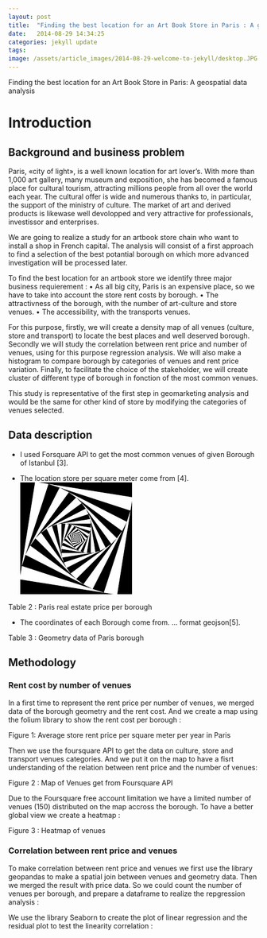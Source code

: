 ```yaml
---
layout: post
title:  "Finding the best location for an Art Book Store in Paris : A geospatial data analysis"
date:   2014-08-29 14:34:25
categories: jekyll update
tags: 
image: /assets/article_images/2014-08-29-welcome-to-jekyll/desktop.JPG
---
```

Finding the best location for an Art Book Store in Paris: A geospatial data analysis

# Introduction

## Background and business problem   


Paris, «city of light», is a well known location for art lover’s. With more than 1,000 art gallery, many museum and exposition, she has becomed a famous place for  cultural tourism, attracting millions people from all over the world each year. The cultural offer is wide and numerous thanks to, in particular, the support of the ministry of culture. The market of art and derived products is likewase well devolopped and very attractive for professionals, investissor and enterprises. 

We are going to realize a study for an artbook store chain who want to install a shop in French capital. The analysis will consist of a first approach to find a selection of the best potantial borough on which more advanced investigation will be processed later.

To find the best location for an artbook store we identify three major business requierement :
    • As all big city, Paris is an expensive place, so we have to take into account the store rent costs by borough.
    • The attractivness of the borough, with the number of art-culture and store venues.
    • The accessibility, with the transports venues.

For this purpose, firstly, we will create a density map of all venues (culture, store and transport) to locate the best places and well deserved borough.
Secondly we will study the correlation between rent price and number of venues, using for this purpose regression analysis. We will also make a histogram to compare borough by categories of venues and rent price variation.
Finally, to facilitate the choice of the stakeholder, we will create cluster of different type of borough in fonction of the most common venues.

This study is representative of the first step in geomarketing analysis and would be the same for other kind of store by modifying the categories of venues selected.

## Data description

   * I used Forsquare API to get the most common venues of given Borough of Istanbul [3]. 

   * The location store per square meter come from [4]. 
![A test image](/assets/images/df_logo.jpg)

Table 2 : Paris real estate price per borough

   * The coordinates of each Borough come from. … format geojson[5]. 

Table 3 : Geometry data of Paris borough


## Methodology

### Rent cost by number of venues

In a first time to represent the rent price per number of venues, we merged data of the borough geometry and the rent cost. And we create a map using the folium library to show the rent cost per borough :

Figure 1: Average store rent price per square meter per year in Paris

Then we use the foursquare API to get the data on culture, store and transport venues categories. And we put it on the map to have a fisrt understanding of the relation between rent price and the number of venues:

Figure 2 : Map of Venues get from Foursquare API

Due to the Foursquare free account limitation we have a limited number of venues (150) distributed on the map accross the borough.
To have a better global view we create a heatmap :

Figure 3 : Heatmap of venues

### Correlation between rent price and venues

To make correlation between rent price and venues we first use the library geopandas to make a spatial join between venues and geometry data. Then we merged the result with price data.
So we could count the number of venues per borough, and prepare a dataframe to realize the repgression analysis :




We use the library Seaborn to create the plot of linear regression and the residual plot to test the linearity correlation :


